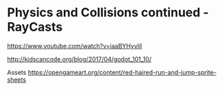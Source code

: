 # Physics and Collisions continued - RayCasts

https://www.youtube.com/watch?v=iaaBYHyvliI

http://kidscancode.org/blog/2017/04/godot_101_10/

Assets
https://opengameart.org/content/red-haired-run-and-jump-sprite-sheets

